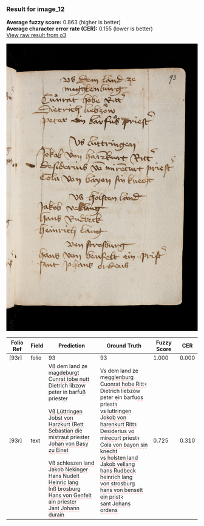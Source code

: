 ### Result for image_12
**Average fuzzy score:** 0.863 (higher is better)<br>**Average character error rate (CER):** 0.155 (lower is better)<br>[View raw result from o3](https://github.com/RISE-UNIBAS/humanities_data_benchmark/blob/main/results/2025-10-24/T0282/request_T0282_image_12.json)

<img src="https://github.com/RISE-UNIBAS/humanities_data_benchmark/blob/main/benchmarks/medieval_manuscripts/images/image_12.jpg?raw=true" alt="image_12" width="800px">

<style>
.diff { text-decoration: underline; text-decoration-color: #ffcccc; text-decoration-style: wavy; }
</style>

| Folio Ref | Field | Prediction | Ground Truth | Fuzzy Score | CER |
|-----------|-------|------------|--------------|-------------|-----|
| [93r] | folio | 93 | 93 | 1.000 | 0.000 |
| [93r] | text | V<span class="diff">ß</span> dem land ze<br>m<span class="diff">agdeburgt<br></span>Cu<span class="diff">nrat tobe nutt<br></span>Dietrich libz<span class="diff">o</span>w<br>peter in barfu<span class="diff">ß</span> priest<span class="diff">er<br><br>Vß Lüttringen<br></span>Jo<span class="diff">bst von Harzkurt (</span>R<span class="diff">ett<br>Sebastian die</span> mi<span class="diff">strau</span>t priest<span class="diff">er<br></span>J<span class="diff">ohan von Basy zu Einet<br><br>Vß schleszen land<br></span>J<span class="diff">akob Nekinger<br>Hans Nudelt<br>Heinric lang<br>Inß brosburg<br>Hans von Genfelt ain priester<br>Jant Johann durain</span> | V<span class="diff">s</span> dem land ze<br><span class="diff"> </span>m<span class="diff">egglenburg<br> </span>Cu<span class="diff">onrat hobe Rittꝛ<br> </span>Dietrich li<span class="diff">e</span>bz<span class="diff">ö</span>w<br><span class="diff"> </span>peter <span class="diff">e</span>in barfu<span class="diff">os</span> priest<span class="diff">ꝛ<br> vs luttringen<br> </span>Jo<span class="diff">kob von harenkurt </span>R<span class="diff">ittꝛ<br> Desiderius vo</span> mi<span class="diff">recur</span>t priest<span class="diff">ꝛ<br> Cola von bayon sin knecht<br> vs holsten land<br> </span>J<span class="diff">akob vellang<br> hans Rudbeck<br> heinrich lang<br> von strosburg<br> hans von benselt ein pristꝛ<br> sant </span>J<span class="diff">ohans ordens</span> | 0.725 | 0.310 |
